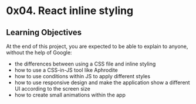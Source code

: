 # 0x04. React inline styling

## Learning Objectives
At the end of this project, you are expected to be able to explain to anyone, without the help of Google:

- the differences between using a CSS file and inline styling
- how to use a CSS-in-JS tool like Aphrodite
- how to use conditions within JS to apply different styles
- how to use responsive design and make the application show a different UI according to the screen size
- how to create small animations within the app
